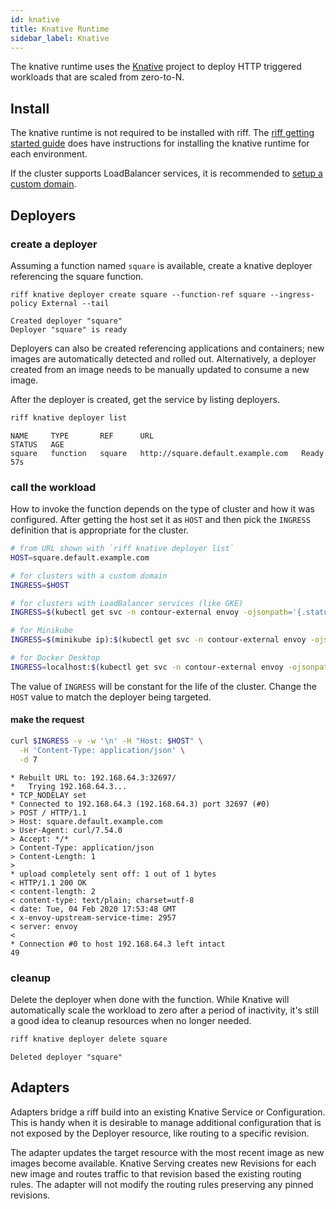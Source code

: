 ```yaml
---
id: knative
title: Knative Runtime
sidebar_label: Knative
---
```


The knative runtime uses the [Knative](https://knative.dev) project to deploy HTTP triggered workloads that are scaled from zero-to-N.

## Install

The knative runtime is not required to be installed with riff. The [riff getting started guide](../getting-started.md) does have instructions for installing the knative runtime for each environment.

If the cluster supports LoadBalancer services, it is recommended to [setup a custom domain](https://knative.dev/docs/serving/using-a-custom-domain/).

## Deployers

### create a deployer

Assuming a function named `square` is available, create a knative deployer referencing the square function.

```terminal
riff knative deployer create square --function-ref square --ingress-policy External --tail
```

```
Created deployer "square"
Deployer "square" is ready
```

Deployers can also be created referencing applications and containers; new images are automatically detected and rolled out. Alternatively, a deployer created from an image needs to be manually updated to consume a new image.

After the deployer is created, get the service by listing deployers.

```sh
riff knative deployer list
```

```
NAME     TYPE       REF      URL                                 STATUS   AGE
square   function   square   http://square.default.example.com   Ready    57s
```

### call the workload

How to invoke the function depends on the type of cluster and how it was configured. After getting the host set it as `HOST` and then pick the `INGRESS` definition that is appropriate for the cluster.

```sh
# from URL shown with `riff knative deployer list`
HOST=square.default.example.com

# for clusters with a custom domain
INGRESS=$HOST

# for clusters with LoadBalancer services (like GKE)
INGRESS=$(kubectl get svc -n contour-external envoy -ojsonpath='{.status.loadBalancer.ingress[0].ip}')

# for Minikube
INGRESS=$(minikube ip):$(kubectl get svc -n contour-external envoy -ojsonpath='{.spec.ports[?(@.port==80)].nodePort}')

# for Docker Desktop
INGRESS=localhost:$(kubectl get svc -n contour-external envoy -ojsonpath='{.spec.ports[?(@.port==80)].nodePort}')
```

The value of `INGRESS` will be constant for the life of the cluster. Change the `HOST` value to match the deployer being targeted.

#### make the request

```sh
curl $INGRESS -v -w '\n' -H "Host: $HOST" \
  -H 'Content-Type: application/json' \
  -d 7
```

```
* Rebuilt URL to: 192.168.64.3:32697/
*   Trying 192.168.64.3...
* TCP_NODELAY set
* Connected to 192.168.64.3 (192.168.64.3) port 32697 (#0)
> POST / HTTP/1.1
> Host: square.default.example.com
> User-Agent: curl/7.54.0
> Accept: */*
> Content-Type: application/json
> Content-Length: 1
> 
* upload completely sent off: 1 out of 1 bytes
< HTTP/1.1 200 OK
< content-length: 2
< content-type: text/plain; charset=utf-8
< date: Tue, 04 Feb 2020 17:53:48 GMT
< x-envoy-upstream-service-time: 2957
< server: envoy
< 
* Connection #0 to host 192.168.64.3 left intact
49
```

### cleanup

Delete the deployer when done with the function. While Knative will automatically scale the workload to zero after a period of inactivity, it's still a good idea to cleanup resources when no longer needed.

```sh
riff knative deployer delete square
```

```
Deleted deployer "square"
```

## Adapters

Adapters bridge a riff build into an existing Knative Service or Configuration. This is handy when it is desirable to manage additional configuration that is not exposed by the Deployer resource, like routing to a specific revision.

The adapter updates the target resource with the most recent image as new images become available. Knative Serving creates new Revisions for each new image and routes traffic to that revision based the existing routing rules. The adapter will not modify the routing rules preserving any pinned revisions.
